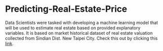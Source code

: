 # Predicting-Real-Estate-Price
Data Scientists were tasked with developing a machine learning model that will be used to estimate real estate based on provided explanatory variables. It is based on market historical dataset of real estate valuation collected from Sindian Dist. New Taipei City. Check this out by clicking this [link](https://github.com/Dcroix/Predicting-Real-Estate-Price/blob/main/RealEstateDistribution.ipynb).
